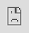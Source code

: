 ```yaml
---
tags:
  - calibration
  - acit
  - UI
  - fab
---
```


Here we describe the calibration process of the tool heads. This is a crucial step to ensure the correct tracking of the inserted tool. This procedure needs to be done every time a tool is changed.

<div class="video-wrapper"><iframe src="https://player.vimeo.com/video/1067338840?h=054bd5b1dc&amp;badge=0&amp;autopause=0&amp;title=0&amp;player_id=0&amp;app_id=58479" frameborder="0" allow="autoplay; fullscreen; picture-in-picture; clipboard-write; encrypted-media" style="position:absolute;top:0;left:0;width:100%;height:100%;"></iframe></div><script src="https://player.vimeo.com/api/player.js"></script>

<br>

# Step-by-step

<!-- Select the tool UI explanation -->
<div class="sevinch-display-tutorial" markdown>
<figure markdown>
![Image title](../assets/images/woodworking/calibtool_selectui.png)
</figure>
<div class="description" markdown>
Open the **Toolhead** pane and select the tool you want to calibrate from the list of available tool heads:

**a** - rough projection of the selected tool head

**b** - library of selectable tool heads models

**c** - current selected tool head

<br>

If you want to add new tools follow the instructions in the section [contributing: add a new tool](../contributing/add-new-tool.md).
</div>
</div>

<!-- image: Input the pose manually UI explanation -->
<div class="sevinch-display-tutorial" markdown>
<figure markdown>
![Image title](../assets/images/woodworking/calibtool_inputglobal.png)
</figure>
<div class="description" markdown>
Once you have adjusted the camera to have the tool occupying the first half of the screen, you can input the initial pose of the tool head via the sliders (**q r p l o n**) first and then refine it (**f**):

**d** - machine-refined tool head position and orientation

**e** - confirm the pose

**f** - stop the refiner

**g** - reload the latest saved pose

**h** - hide the 3D model silhouette widget

**i** - reset the pose to the default value

**q r p** - sliders to input the 3D model's location

**l o n** - sliders to input the 3D model's rotation

</div>
</div>


<!-- video-auto: Input the pose manually -->
<div class="sevinch-display-tutorial" markdown>
<figure markdown>
<div class="video-container">
    <iframe 
        src="https://player.vimeo.com/video/1066887022?h=85c72e225f&amp;background=1&amp;autopause=0&amp;loop=1&amp;autoplay=1&amp;muted=1&amp;controls=0&amp;title=0&amp;byline=0&amp;portrait=0" 
        frameborder="0" 
        allow="autoplay; fullscreen; picture-in-picture" 
        allowfullscreen>
    </iframe>
    <img 
        src="https://github.com/ibois-epfl/augmented-carpentry/blob/main/docs/assets/images/frame-overlay.png?raw=true"
        class="frame-overlay"
    />
</div>
</figure>
<div class="description" markdown>
Use the sliders to estimate an initial position. It does not need to be precise, but it should be as close as possible to the real position and orientation of the tool head. Once you are satisfied, hit the button **Save pose**.
</div>
</div>


<!-- video-auto: Refine the pose -->
<div class="sevinch-display-tutorial" markdown>
<figure markdown>
<div class="video-container">
    <iframe 
        src="https://player.vimeo.com/video/1066892093?h=c8006bc436&amp;badge=0&amp;background=1&amp;autopause=0&amp;loop=1&amp;autoplay=1&amp;muted=1&amp;controls=0&amp;title=0&amp;byline=0&amp;portrait=0" 
        frameborder="0" 
        allow="autoplay; fullscreen; picture-in-picture" 
        allowfullscreen>
    </iframe>
    <img 
        src="https://github.com/ibois-epfl/augmented-carpentry/blob/main/docs/assets/images/frame-overlay.png?raw=true"
        class="frame-overlay"
    />
</div>
</figure>
<div class="description" markdown>
Now you can refine the pose by hitting the button **Start refine**. The model will turn blue and try to optimize your initial position. Move the tool around to help the system refine the pose.
</div>
</div>


<!-- video-auto: Input the pose manually -->
<div class="sevinch-display-tutorial" markdown>
<figure markdown>
<div class="video-container">
    <iframe 
        src="https://player.vimeo.com/video/1066896826?h=919865234d&amp;badge=0&amp;background=1&amp;autopause=0&amp;loop=1&amp;autoplay=1&amp;muted=1&amp;controls=0&amp;title=0&amp;byline=0&amp;portrait=0" 
        frameborder="0" 
        allow="autoplay; fullscreen; picture-in-picture" 
        allowfullscreen>
    </iframe>
    <img 
        src="https://github.com/ibois-epfl/augmented-carpentry/blob/main/docs/assets/images/frame-overlay.png?raw=true"
        class="frame-overlay"
    />
</div>
</figure>
<div class="description" markdown>
Once you are satisfied, hit the button **Stop refine** and **Save pose**, and **Hide silhouette**.

<br> 

Your tool head is not calibrated.
</div>
</div>

<!-- TODO: multiple-tag: "drill - chainsaw - circular saw - etc": video-auto: Input the pose manually -->


!!! example "Troubleshooting blades with symbols"
    <div class="sevinch-display-tutorial" markdown>
    <figure markdown>
    <div class="video-container">
        <iframe 
            src="https://player.vimeo.com/video/1066942235?h=456358fca7&amp;badge=1&amp;autopause=0&amp;player_id=0&amp;app_id=58479&amp;title=1&amp;byline=0&amp;portrait=0" 
            frameborder="0" 
            allow="autoplay; fullscreen; picture-in-picture" 
            allowfullscreen>
        </iframe>
        <img 
            src="https://github.com/ibois-epfl/augmented-carpentry/blob/main/docs/assets/images/frame-overlay.png?raw=true"
            class="frame-overlay"
        />
    </div>
    </figure>
    <div class="admonition-seveinch-desc" markdown>
    Especially blades, like large circular saws, lack often geometric features to help the tool calibration. To help the system, you can add a logos or recognizable symbols to the blade (in this case the **EPFL** logo). The system will use these symbols to calibrate the tool head.
    </div>
    </div>
    <br>